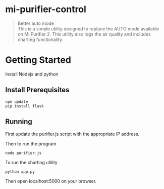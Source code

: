 # mi-purifier-control
> Better auto mode  
This is a simple utility designed to replace the AUTO mode available on Mi Purifier 2. This utility also logs the air quality and includes charting functionality.  
  
# Getting Started  
Install Nodejs and python  
  
## Install Prerequisites  
```
npm update
pip install flask
```
  
## Running  
First update the purifier.js script with the appropriate IP address.  

Then to run the program
``` 
node purifier.js

```
To run the charting utility  
```
python app.py  
```
Then open localhost:5000 on your browser.  


